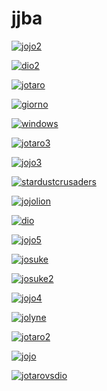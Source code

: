 # jjba

<a href="jojo2.jpg"><img alt="jojo2" src="jojo2.jpg"></a>

<a href="dio2.jpg"><img alt="dio2" src="dio2.jpg"></a>

<a href="jotaro.jpg"><img alt="jotaro" src="jotaro.jpg"></a>

<a href="giorno.jpg"><img alt="giorno" src="giorno.jpg"></a>

<a href="windows.jpg"><img alt="windows" src="windows.jpg"></a>

<a href="jotaro3.jpg"><img alt="jotaro3" src="jotaro3.jpg"></a>

<a href="jojo3.jpg"><img alt="jojo3" src="jojo3.jpg"></a>

<a href="stardustcrusaders.png"><img alt="stardustcrusaders" src="stardustcrusaders.png"></a>

<a href="jojolion.jpg"><img alt="jojolion" src="jojolion.jpg"></a>

<a href="dio.jpg"><img alt="dio" src="dio.jpg"></a>

<a href="jojo5.png"><img alt="jojo5" src="jojo5.png"></a>

<a href="josuke.jpg"><img alt="josuke" src="josuke.jpg"></a>

<a href="josuke2.jpg"><img alt="josuke2" src="josuke2.jpg"></a>

<a href="jojo4.jpg"><img alt="jojo4" src="jojo4.jpg"></a>

<a href="jolyne.jpg"><img alt="jolyne" src="jolyne.jpg"></a>

<a href="jotaro2.jpg"><img alt="jotaro2" src="jotaro2.jpg"></a>

<a href="jojo.jpg"><img alt="jojo" src="jojo.jpg"></a>

<a href="jotarovsdio.jpg"><img alt="jotarovsdio" src="jotarovsdio.jpg"></a>

